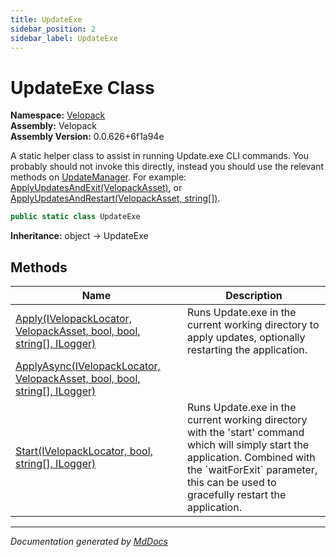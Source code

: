 ```yaml
---
title: UpdateExe
sidebar_position: 2
sidebar_label: UpdateExe
---
```

<!--  
  <auto-generated>   
    The contents of this file were generated by a tool.  
    Changes to this file may be list if the file is regenerated  
  </auto-generated>   
-->

# UpdateExe Class

**Namespace:** [Velopack](../index.md)  
**Assembly:** Velopack  
**Assembly Version:** 0.0.626+6f1a94e

A static helper class to assist in running Update.exe CLI commands. You probably should not invoke this directly,  instead you should use the relevant methods on [UpdateManager](../UpdateManager/index.md). For example: [ApplyUpdatesAndExit(VelopackAsset)](../UpdateManager/methods/ApplyUpdatesAndExit.md), or [ApplyUpdatesAndRestart(VelopackAsset, string\[\])](../UpdateManager/methods/ApplyUpdatesAndRestart.md).

```csharp
public static class UpdateExe
```

**Inheritance:** object → UpdateExe

## Methods

| Name                                                                                                  | Description                                                                                                                                                                                                             |
| ----------------------------------------------------------------------------------------------------- | ----------------------------------------------------------------------------------------------------------------------------------------------------------------------------------------------------------------------- |
| [Apply(IVelopackLocator, VelopackAsset, bool, bool, string\[\], ILogger)](methods/Apply.md)           | Runs Update.exe in the current working directory to apply updates, optionally restarting the application.                                                                                                               |
| [ApplyAsync(IVelopackLocator, VelopackAsset, bool, bool, string\[\], ILogger)](methods/ApplyAsync.md) |                                                                                                                                                                                                                         |
| [Start(IVelopackLocator, bool, string\[\], ILogger)](methods/Start.md)                                | Runs Update.exe in the current working directory with the 'start' command which will simply start the application. Combined with the \`waitForExit\` parameter, this can be used to gracefully restart the application. |

___

*Documentation generated by [MdDocs](https://github.com/ap0llo/mddocs)*
